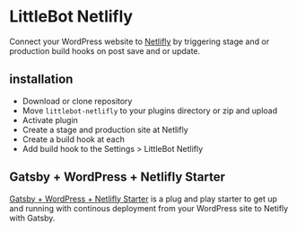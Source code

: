 # LittleBot Netlifly

Connect your WordPress website to [Netlifly](https://www.netlify.com/) by triggering stage and or production build hooks on post save and or update.

## installation

* Download or clone repository
* Move `littlebot-netlifly` to your plugins directory or zip and upload
* Activate plugin
* Create a stage and production site at Netlifly
* Create a build hook at each
* Add build hook to the Settings > LittleBot Netlifly

## Gatsby + WordPress + Netlifly Starter

[Gatsby + WordPress + Netlifly Starter](https://github.com/justinwhall/gatsby-wordpress-netlifly-starter) is a plug and play starter to get up and running with continous deployment from your WordPress site to Netifly with Gatsby.